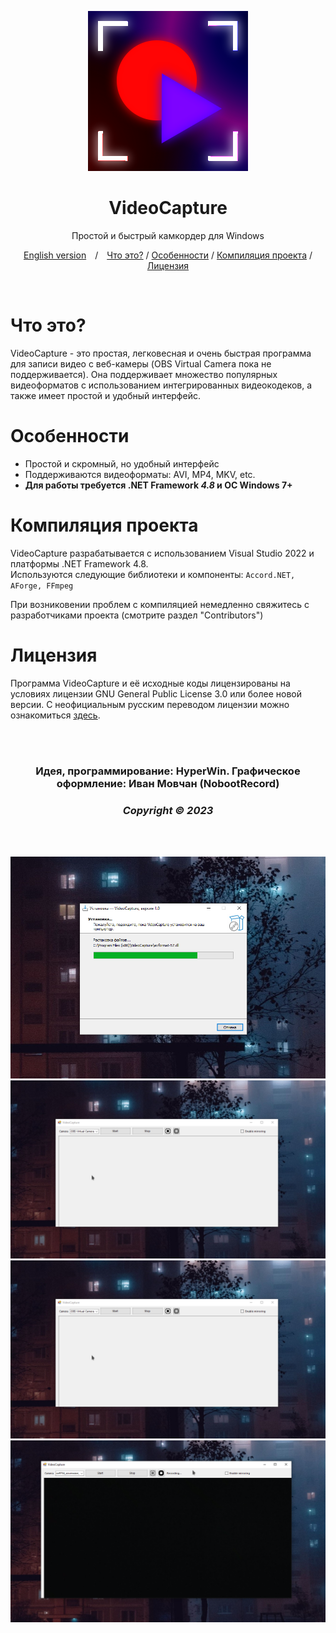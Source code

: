 <div align="center">

![VideoCapture](Images/Logo.png)

# VideoCapture

Простой и быстрый камкордер для Windows

[English version](README.md)&emsp;/&emsp;[Что это?](#что-это) / [Особенности](#особенности) / [Компиляция проекта](#компиляция-проекта) / [Лицензия](#лицензия)

<br>

</div>

# Что это?

VideoCapture - это простая, легковесная и очень быстрая программа для записи видео с веб-камеры (OBS Virtual Camera пока не поддерживается).
Она поддерживает множество популярных видеоформатов с использованием интегрированных видеокодеков, а также имеет простой и удобный интерфейс.

# Особенности

* Простой и скромный, но удобный интерфейс
* Поддерживаются видеоформаты: AVI, MP4, MKV, etc.
* **Для работы требуется .NET Framework *4.8* и ОС Windows 7+**

# Компиляция проекта

VideoCapture разрабатывается с использованием Visual Studio 2022 и платформы .NET Framework 4.8.\
Используются следующие библиотеки и компоненты: ```Accord.NET, AForge, FFmpeg```

При возниковении проблем с компиляцией немедленно свяжитесь с разработчиками проекта (смотрите раздел "Contributors")

# Лицензия

Программа VideoCapture и её исходные коды лицензированы на условиях лицензии GNU General Public License 3.0 или более новой версии.
С неофициальным русским переводом лицензии можно ознакомиться [здесь](LICENSE.ru).

<br><br>

<div align="center">

### Идея, программирование: HyperWin. Графическое оформление: Иван Мовчан (NobootRecord)
### *Copyright &copy; 2023*

<br><br>

![Установка программы](Images/Screen.png)
![Главное окно](Images/Screen2.png)
![В процессе записи](Images/Screen2.png)
![Просмотр получившейся видеозаписи](Images/Screen3.png)

</div>
